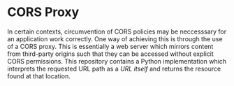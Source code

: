# CORS Proxy

In certain contexts, circumvention of CORS policies may be neccesssary for an application work correctly. One way of achieving this is through the use of a CORS proxy. This is essentially a web server which mirrors content from third-party origins such that they can be accessed without explicit CORS permissions. This repository contains a Python implementation which interprets the requested URL path as a *URL itself* and returns the resource found at that location.
